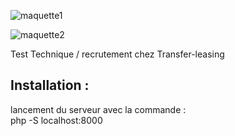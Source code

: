 ![maquette1](https://user-images.githubusercontent.com/55284362/183449465-f8c9a44a-1ceb-420f-a199-eeb501b4d378.jpg)


![maquette2](https://user-images.githubusercontent.com/55284362/183454972-bdafb60f-933c-4839-a936-2e10bbb32c9e.jpg)

Test Technique / recrutement chez Transfer-leasing
## Installation :
lancement du serveur avec la commande :  
php -S localhost:8000



